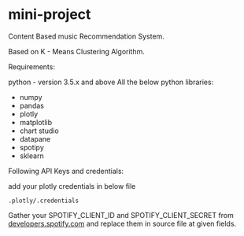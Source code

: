 # mini-project

Content Based music Recommendation System.

Based on K - Means Clustering Algorithm.

Requirements:

python - version 3.5.x and above
All the below python libraries:
- numpy
- pandas
- plotly
- matplotlib
- chart studio
- datapane
- spotipy
- sklearn

Following API Keys and credentials:

add your plotly credentials in below file
```
.plotly/.credentials
```

Gather your SPOTIFY_CLIENT_ID and SPOTIFY_CLIENT_SECRET from [developers.spotify.com](https://developer.spotify.com/) and replace them in source file at given fields.
